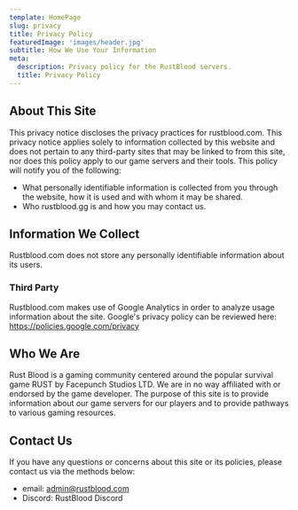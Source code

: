 ```yaml
---
template: HomePage
slug: privacy
title: Privacy Policy
featuredImage: 'images/header.jpg'
subtitle: How We Use Your Information
meta:
  description: Privacy policy for the RustBlood servers.
  title: Privacy Policy
---
```


## About This Site
This privacy notice discloses the privacy practices for rustblood.com. This privacy notice applies solely to information collected by this website and does not pertain to any third-party sites that may be linked to from this site, nor does this policy apply to our game servers and their tools. This policy will notify you of the following:

* What personally identifiable information is collected from you through the website, how it is used and with whom it may be shared.
* Who rustblood.gg is and how you may contact us.
## Information We Collect
Rustblood.com does not store any personally identifiable information about its users.

### Third Party
Rustblood.com makes use of Google Analytics in order to analyze usage information about the site. Google's privacy policy can be reviewed here: https://policies.google.com/privacy

## Who We Are
Rust Blood is a gaming community centered around the popular survival game RUST by Facepunch Studios LTD. We are in no way affiliated with or endorsed by the game developer. The purpose of this site is to provide information about our game servers for our players and to provide pathways to various gaming resources.

## Contact Us
If you have any questions or concerns about this site or its policies, please contact us via the methods below:

* email: [admin@rustblood.com](mailto:admin@rustblood.com)
* Discord: RustBlood Discord